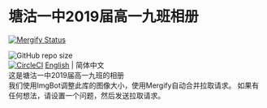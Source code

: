 # 塘沽一中2019届高一九班相册
[![Mergify Status][mergify-status]][mergify]

[mergify]: https://mergify.io
[mergify-status]: https://img.shields.io/endpoint.svg?url=https://gh.mergify.io/badges/TGYZ-1909/TGYZ1909-GALLERY&style=for-the-badge
![GitHub repo size](https://img.shields.io/github/repo-size/TGYZ-1909/TGYZ1909-GALLERY?style=for-the-badge)  
[![CircleCI](https://circleci.com/gh/TGYZ-1909/TGYZ1909-GALLERY.svg?style=svg)](https://circleci.com/gh/TGYZ-1909/TGYZ1909-GALLERY)
[English](https://github.com/TGYZ-1909/TGYZ1909-GALLERY) | 简体中文  
这是塘沽一中2019届高一九班的相册  
我们使用ImgBot调整此库的图像大小，使用Mergify自动合并拉取请求。
如果有任何想法，请设置一个问题，然后发送拉取请求。
